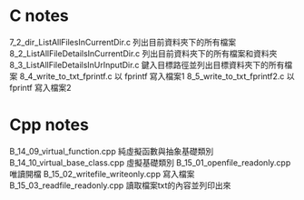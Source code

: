 # C notes

7_2_dir_ListAllFilesInCurrentDir.c 列出目前資料夾下的所有檔案
8_2_ListAllFileDetailsInCurrentDir.c 列出目前資料夾下的所有檔案和資料夾
8_3_ListAllFileDetailsInUrInputDir.c 鍵入目標路徑並列出目標資料夾下的所有檔案
8_4_write_to_txt_fprintf.c 以 fprintf 寫入檔案1
8_5_write_to_txt_fprintf2.c 以 fprintf 寫入檔案2

# Cpp notes
B_14_09_virtual_function.cpp 純虛擬函數與抽象基礎類別
B_14_10_virtual_base_class.cpp 虛擬基礎類別
B_15_01_openfile_readonly.cpp 唯讀開檔
B_15_02_writefile_writeonly.cpp 寫入檔案
B_15_03_readfile_readonly.cpp 讀取檔案txt的內容並列印出來
